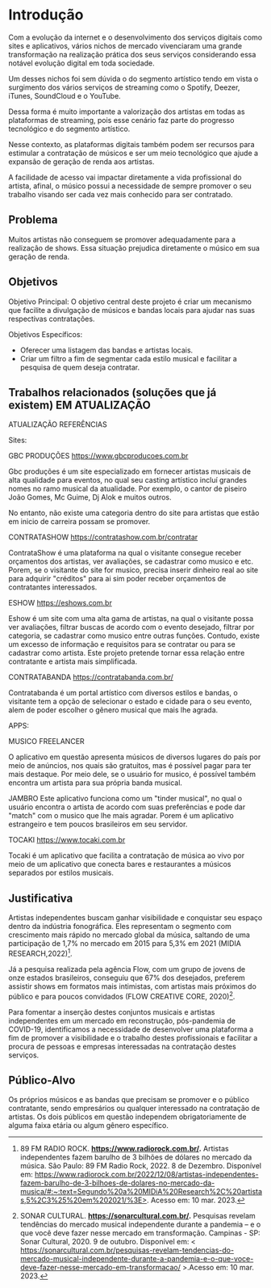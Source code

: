 # Introdução

Com a evolução da internet e o desenvolvimento dos serviços digitais como sites e aplicativos, vários nichos de mercado vivenciaram uma grande transformação na realização prática dos seus serviços considerando essa notável evolução digital em toda sociedade.

Um desses nichos foi sem dúvida o do segmento artístico tendo em vista o surgimento dos vários serviços de streaming como o Spotify, Deezer, iTunes, SoundCloud e o YouTube.

Dessa forma é muito importante a valorização dos artistas em todas as plataformas de streaming, pois esse cenário faz parte do progresso tecnológico e do segmento artístico.

Nesse contexto, as plataformas digitais também podem ser recursos para estimular a contratação de músicos e ser um meio tecnológico que ajude a expansão de geração de renda aos artistas.

A facilidade de acesso vai impactar diretamente a vida profissional do artista, afinal, o músico possui a necessidade de sempre promover o seu trabalho visando ser cada vez mais conhecido para ser contratado.

## Problema
Muitos artistas não conseguem se promover adequadamente para a realização de shows. Essa situação prejudica diretamente o músico em sua geração de renda.

## Objetivos

Objetivo Principal:
O objetivo central deste projeto é criar um mecanismo que facilite a divulgação de músicos e bandas locais para ajudar nas suas respectivas contratações.

Objetivos Específicos:
- Oferecer uma listagem das bandas e artistas locais.
- Criar um filtro a fim de segmentar cada estilo musical e facilitar a pesquisa de quem deseja contratar.

## Trabalhos relacionados (soluções que já existem) EM ATUALIZAÇÃO

ATUALIZAÇÃO REFERÊNCIAS


Sites:

GBC PRODUÇÕES 
https://www.gbcproducoes.com.br

 Gbc produções é um site especializado em fornecer artistas musicais de alta qualidade para eventos, no qual seu casting artístico incluí grandes nomes no ramo musical da atualidade. Por exemplo, o cantor de piseiro João Gomes, Mc Guime, Dj Alok e muitos outros.

No entanto, não existe uma categoria dentro do site para artistas que estão em inicio de carreira possam se promover.

CONTRATASHOW
https://contratashow.com.br/contratar 

ContrataShow é uma plataforma na qual o visitante consegue receber orçamentos dos artistas, ver avaliações, se cadastrar como musico e etc.
Porem, se o visitante do site for musico, precisa inserir dinheiro real ao site para adquirir "créditos" para ai sim poder receber orçamentos de contratantes interessados.


ESHOW https://eshows.com.br

Eshow é um site com uma alta gama de artistas, na qual o visitante possa ver avaliações, filtrar buscas de acordo com o evento desejado, filtrar por categoria, se cadastrar como musico entre outras funções.
Contudo, existe um excesso de informação e requisitos para se contratar ou para se cadastrar como artista. Este projeto pretende tornar essa relação entre contratante e artista mais simplificada.

CONTRATABANDA https://contratabanda.com.br/

Contratabanda é um portal artístico com diversos estilos e bandas, o visitante tem a opção de selecionar o estado e cidade para o seu evento, alem de poder escolher o gênero musical que mais lhe agrada. 

APPS:

MUSICO FREELANCER 

O aplicativo em questão apresenta músicos de diversos lugares do país por meio de anúncios, nos quais são gratuitos, mas é possível pagar para ter mais destaque.
Por meio dele, se o usuário for musico, é possível também encontra um artista para sua própria banda musical.

JAMBRO
Este aplicativo funciona como um "tinder musical", no qual o usuário encontra o artista de acordo com  suas preferências e pode dar "match" com o musico que lhe mais agradar.
Porem é um aplicativo estrangeiro e tem poucos brasileiros em seu servidor.

TOCAKI https://www.tocaki.com.br

Tocaki é um aplicativo que facilita a contratação de música ao vivo por meio de um aplicativo que conecta bares e restaurantes a músicos separados por estilos musicais.

## Justificativa

 Artistas independentes buscam ganhar visibilidade e conquistar seu espaço dentro da indústria fonográfica. Eles representam o segmento com crescimento mais rápido no mercado global da música, saltando de uma participação de 1,7% no mercado em 2015 para 5,3% em 2021 (MIDIA RESEARCH,2022)[^1].
   
Já a pesquisa realizada pela agência Flow, com um grupo de jovens de onze estados brasileiros, conseguiu que 67% dos desejados, preferem assistir shows em formatos mais intimistas, com artistas mais próximos do público e para poucos convidados (FLOW CREATIVE CORE, 2020)[^note].
   
 Para fomentar a inserção destes conjuntos musicais e artistas independentes em um mercado em reconstrução, pós-pandemia de COVID-19, identificamos a necessidade de desenvolver uma plataforma a fim de promover a visibilidade e o trabalho destes profissionais e facilitar a procura de pessoas e empresas interessadas na contratação destes serviços.
 
[^1]: 89 FM RADIO ROCK. **https://www.radiorock.com.br/.** Artistas independentes fazem barulho de 3 bilhões de dólares no mercado da música. São Paulo: 89 FM Radio Rock, 2022. 8 de Dezembro. Disponível em: https://www.radiorock.com.br/2022/12/08/artistas-independentes-fazem-barulho-de-3-bilhoes-de-dolares-no-mercado-da-musica/#:~:text=Segundo%20a%20MIDiA%20Research%2C%20artistas,5%2C3%25%20em%202021/%3E>. Acesso em: 10 mar. 2023.

[^note]: SONAR CULTURAL. **https://sonarcultural.com.br/.**  Pesquisas revelam tendências do mercado musical independente durante a pandemia – e o que você deve fazer nesse mercado em transformação. Campinas - SP: Sonar Cultural, 2020. 9 de outubro. Disponível em: < https://sonarcultural.com.br/pesquisas-revelam-tendencias-do-mercado-musical-independente-durante-a-pandemia-e-o-que-voce-deve-fazer-nesse-mercado-em-transformacao/ >.Acesso em: 10 mar. 2023.

## Público-Alvo

Os próprios músicos e as bandas que precisam se promover e o público contratante, sendo empresários ou qualquer interessado na contratação de artistas. Os dois públicos em questão independem obrigatoriamente de alguma faixa etária ou algum gênero específico.

